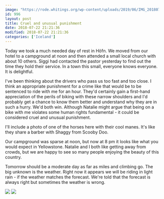 ```yaml
---
image: "https://rode.whitings.org/wp-content/uploads/2019/06/IMG_20180722_1416492.jpg"
id: 996
layout: post
title: Cruel and unusual punishment
date: 2018-07-22 21:21:36
modified: 2018-07-22 21:21:36
categories: ['Iceland']
---
```


Today we took a much needed day of rest in Höfn. We moved from our hotel to a campground at noon and then attended a small local church with about 10 others. Siggi had contacted the pastor yesterday to find out the time they hold their service. In a town this small, everyone knows everyone. It is delightful.

I've been thinking about the drivers who pass us too fast and too close. I think an appropriate punishment for a crime like that would be to be sentenced to ride with me for an hour. They'd certainly gain a first-hand appreciation of the perils of biking with these narrow shoulders and I'd probably get a chance to know them better and understand why they are in such a hurry. We'd both win. Although Natalie might argue that being on a bike with me violates some human rights fundamental - it could be considered cruel and unusual punishment.

I'll include a photo of one of the horses here with their cool manes. It's like they share a barber with Shaggy from Scooby Doo.

Our campground was sparse at noon, but now at 8 pm it looks like what you would expect in Yellowstone. Natalie and I both like getting away from crowds, but we are happy to see so many people enjoying the beauty of this country.

Tomorrow should be a moderate day as far as miles and climbing go. The big unknown is the weather. Right now it appears we will be riding in light rain - if the weather matches the forecast. We're told that the forecast is always right but sometimes the weather is wrong.

![](https://whitingpt.files.wordpress.com/2018/07/screenshot_20180722-204314.png)
![](https://whitingpt.files.wordpress.com/2018/07/screenshot_20180722-204457.png)
